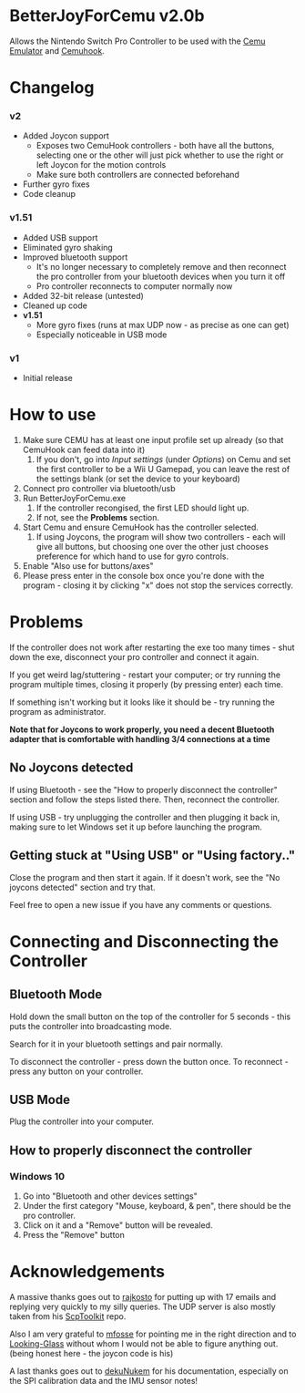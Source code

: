 # BetterJoyForCemu v2.0b
Allows the Nintendo Switch Pro Controller to be used with the [Cemu Emulator](http://cemu.info/) and [Cemuhook](https://sshnuke.net/cemuhook/).

# Changelog
### v2
* Added Joycon support
   * Exposes two CemuHook controllers - both have all the buttons, selecting one or the other will just pick whether to use the right or left Joycon for the motion controls
   * Make sure both controllers are connected beforehand
* Further gyro fixes
* Code cleanup

### v1.51
* Added USB support
* Eliminated gyro shaking
* Improved bluetooth support
    * It's no longer necessary to completely remove and then reconnect the pro controller from your bluetooth devices when you turn it off
    * Pro controller reconnects to computer normally now
* Added 32-bit release (untested)
* Cleaned up code
* __v1.51__
   * More gyro fixes (runs at max UDP now - as precise as one can get)
   * Especially noticeable in USB mode
### v1
* Initial release

# How to use
1. Make sure CEMU has at least one input profile set up already (so that CemuHook can feed data into it)
    1. If you don't, go into _Input settings_ (under _Options_) on Cemu and set the first controller to be a Wii U Gamepad, you can leave the rest of the settings blank (or set the device to your keyboard)
1. Connect pro controller via bluetooth/usb
1. Run BetterJoyForCemu.exe
    1. If the controller recongised, the first LED should light up.
    1. If not, see the __Problems__ section.
1. Start Cemu and ensure CemuHook has the controller selected.
    1. If using Joycons, the program will show two controllers - each will give all buttons, but choosing one over the other just chooses preference for which hand to use for gyro controls.
1. Enable "Also use for buttons/axes"
1. Please press enter in the console box once you're done with the program - closing it by clicking "x" does not stop the services correctly.

# Problems
If the controller does not work after restarting the exe too many times - shut down the exe, disconnect your pro controller and connect it again.

If you get weird lag/stuttering - restart your computer; or try running the program multiple times, closing it properly (by pressing enter) each time.

If something isn't working but it looks like it should be - try running the program as administrator.

__Note that for Joycons to work properly, you need a decent Bluetooth adapter that is comfortable with handling 3/4 connections at a time__

## No Joycons detected
If using Bluetooth - see the "How to properly disconnect the controller" section and follow the steps listed there. Then, reconnect the controller.

If using USB - try unplugging the controller and then plugging it back in, making sure to let Windows set it up before launching the program.

## Getting stuck at "Using USB" or "Using factory.."
Close the program and then start it again. If it doesn't work, see the "No joycons detected" section and try that.

Feel free to open a new issue if you have any comments or questions.

# Connecting and Disconnecting the Controller
## Bluetooth Mode
Hold down the small button on the top of the controller for 5 seconds - this puts the controller into broadcasting mode.

Search for it in your bluetooth settings and pair normally.

To disconnect the controller - press down the button once. To reconnect - press any button on your controller.

## USB Mode
Plug the controller into your computer.

## How to properly disconnect the controller
### Windows 10
1. Go into "Bluetooth and other devices settings"
1. Under the first category "Mouse, keyboard, & pen", there should be the pro controller.
1. Click on it and a "Remove" button will be revealed.
1. Press the "Remove" button

# Acknowledgements
A massive thanks goes out to [rajkosto](https://github.com/rajkosto/) for putting up with 17 emails and replying very quickly to my silly queries. The UDP server is also mostly taken from his [ScpToolkit](https://github.com/rajkosto/ScpToolkit) repo.

Also I am very grateful to [mfosse](https://github.com/mfosse/JoyCon-Driver) for pointing me in the right direction and to [Looking-Glass](https://github.com/Looking-Glass/JoyconLib) without whom I would not be able to figure anything out. (being honest here - the joycon code is his)

A last thanks goes out to [dekuNukem](https://github.com/dekuNukem/Nintendo_Switch_Reverse_Engineering) for his documentation, especially on the SPI calibration data and the IMU sensor notes!
